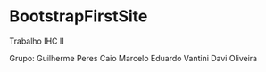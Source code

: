 # BootstrapFirstSite
Trabalho IHC II

Grupo: Guilherme Peres
       Caio Marcelo
       Eduardo Vantini
       Davi Oliveira
